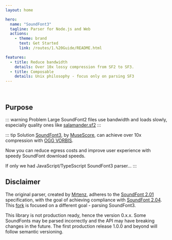 ```yaml
---
layout: home

hero:
  name: "SoundFont3"
  tagline: Parser for Node.js and Web
  actions:
    - theme: brand
      text: Get Started
      link: /routes/1.%20Guide/README.html

features:
  - title: Reduce bandwidth
    details: Over 10x lossy compression from SF2 to SF3.
  - title: Composable
    details: Unix philosophy - focus only on parsing SF3
---
```


&nbsp;

## Purpose
::: warning Problem
Large SoundFont2 files use bandwidth and loads slowly, especially quality ones like [salamander.sf2](https://musical-artifacts.com/artifacts/483)
:::

::: tip Solution
[SoundFont3](https://github.com/musescore/sftools), by [MuseScore](https://musescore.org/en), can achieve over 10x compression with [OGG VORBIS](https://xiph.org/vorbis/).

Now you can reduce egress costs and improve user experience with speedy SoundFont download speeds.

If only we had JavaScript/TypeSscript SoundFont3 parser...
:::

## Disclaimer
The original parser, created by [Mrtenz](https://github.com/Mrtenz), adheres to the [SoundFont 2.01](http://www.synthfont.com/SFSPEC21.PDF) specification, with the goal of achieving compliance with [SoundFont 2.04](http://www.synthfont.com/sfspec24.pdf). This [fork](https://github.com/musidi-org/soundfont3) is focused on a different goal - parsing SoundFont3. 

This library is not production ready, hence the version 0.x.x. Some SoundFonts may be parsed incorrectly and the API may have breaking changes in the future. The first production release 1.0.0 and beyond will follow semantic versioning.
